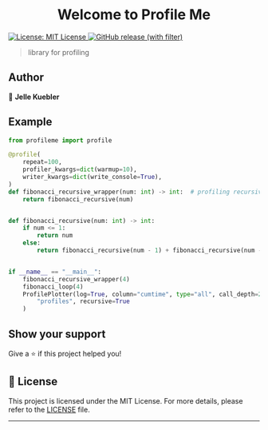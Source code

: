 
<h1 align="center">Welcome to Profile Me</h1>
<p>
  <a href="#" target="_blank">
    <img alt="License: MIT License" src="https://img.shields.io/badge/License-MIT License-yellow.svg" />
    <img alt="GitHub release (with filter)" src="https://img.shields.io/github/v/release/platomo/profileme">
  </a>
</p>

> library for profiling

## Author

👤 **Jelle Kuebler**

## Example

```python
from profileme import profile

@profile(
    repeat=100,
    profiler_kwargs=dict(warmup=10),
    writer_kwargs=dict(write_console=True),
)
def fibonacci_recursive_wrapper(num: int) -> int:  # profiling recursive method requires wrapper
    return fibonacci_recursive(num)


def fibonacci_recursive(num: int) -> int:
    if num <= 1:
        return num
    else:
        return fibonacci_recursive(num - 1) + fibonacci_recursive(num - 2)


if __name__ == "__main__":
    fibonacci_recursive_wrapper(4)
    fibonacci_loop(4)
    ProfilePlotter(log=True, column="cumtime", type="all", call_depth=20).update_plots(
        "profiles", recursive=True
    )
```

## Show your support

Give a ⭐️ if this project helped you!

## 📝 License

This project is licensed under the MIT License. For more details, please refer to the [LICENSE](LICENSE.md) file.

***

